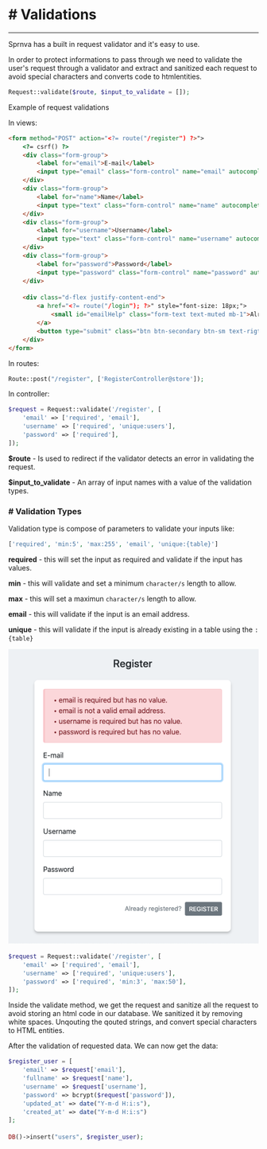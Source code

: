 # # Validations
---
Sprnva has a built in request validator and it's easy to use.

In order to protect informations to pass through we need to validate the user's request through a validator and extract and sanitized each request to avoid special characters and converts code to htmlentities.

```php
Request::validate($route, $input_to_validate = []);
```

Example of request validations

In views:
```html
<form method="POST" action="<?= route("/register") ?>">
    <?= csrf() ?>
    <div class="form-group">
        <label for="email">E-mail</label>
        <input type="email" class="form-control" name="email" autocomplete="off" autofocus>
    </div>
    <div class="form-group">
        <label for="name">Name</label>
        <input type="text" class="form-control" name="name" autocomplete="off">
    </div>
    <div class="form-group">
        <label for="username">Username</label>
        <input type="text" class="form-control" name="username" autocomplete="off">
    </div>
    <div class="form-group">
        <label for="password">Password</label>
        <input type="password" class="form-control" name="password" autocomplete="off">
    </div>

    <div class="d-flex justify-content-end">
        <a href="<?= route("/login"); ?>" style="font-size: 18px;">
            <small id="emailHelp" class="form-text text-muted mb-1">Already registered?</small>
        </a>
        <button type="submit" class="btn btn-secondary btn-sm text-rigth ml-2">REGISTER</button>
    </div>
</form>
```

In routes:
```php
Route::post("/register", ['RegisterController@store']);
```

In controller:
```php
$request = Request::validate('/register', [
    'email' => ['required', 'email'],
    'username' => ['required', 'unique:users'],
    'password' => ['required'],
]);
```

**$route** - Is used to redirect if the validator detects an error in validating the request.

**$input_to_validate** - An array of input names with a value of the validation types.

### # Validation Types
Validation type is compose of parameters to validate your inputs like:
```php
['required', 'min:5', 'max:255', 'email', 'unique:{table}']
```

**required** - this will set the input as required and validate if the input has values.

**min** - this will validate and set a minimum `character/s` length to allow.

**max** - this will set a maximun `character/s` length to allow.

**email** - this will validate if the input is an email address.

**unique** - this will validate if the input is already existing in a table using the `:{table}`

![alt text](public/storage/images/validation_type.png)

```php
$request = Request::validate('/register', [
    'email' => ['required', 'email'],
    'username' => ['required', 'unique:users'],
    'password' => ['required', 'min:3', 'max:50'],
]);
```
Inside the validate method, we get the request and sanitize all the request to avoid storing an html code in our database. We sanitized it by removing white spaces. Unqouting the qouted strings, and convert special characters to HTML entities.

After the validation of requested data. We can now get the data:

```php
$register_user = [
    'email' => $request['email'],
    'fullname' => $request['name'],
    'username' => $request['username'],
    'password' => bcrypt($request['password']),
    'updated_at' => date("Y-m-d H:i:s"),
    'created_at' => date("Y-m-d H:i:s")
];

DB()->insert("users", $register_user);
```